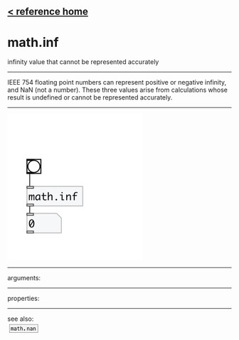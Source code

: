 [< reference home](index.html)
---

# math.inf


infinity value that cannot be represented accurately

---

IEEE 754 floating point numbers can represent positive or negative infinity, and
            NaN (not a number). These three values arise from calculations whose result is
            undefined or cannot be represented accurately.
<br>


---


![example](examples/math.inf-example.jpg)

---
arguments:


---
properties:


---
see also:<br>
[![math.nan](img/object_math.nan.png)](math.nan.html)
